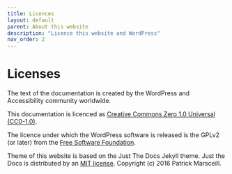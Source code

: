 ```yaml
---
title: Licences
layout: default
parent: About this website
description: "Licence this website and WordPress"
nav_order: 2
---
```


# Licenses

The text of the documentation is created by the WordPress and Accessibility community worldwide.

This documentation is licenced as [Creative Commons Zero 1.0 Universal (CC0-1.0)](
https://creativecommons.org/publicdomain/zero/1.0/).

The licence under which the WordPress software is released is the GPLv2 (or later) from the [Free Software Foundation](https://www.fsf.org/).

Theme of this website is based on the Just The Docs Jekyll theme.
Just the Docs is distributed by an [MIT license](https://github.com/just-the-docs/just-the-docs/tree/main/LICENSE.txt).
Copyright (c) 2016 Patrick Marsceill.
